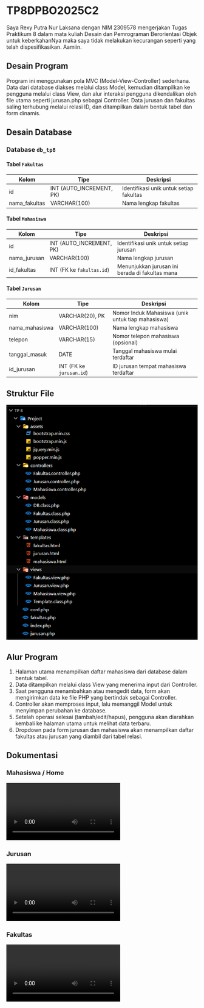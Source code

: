 # TP8DPBO2025C2

Saya Rexy Putra Nur Laksana dengan NIM 2309578 mengerjakan Tugas Praktikum 8 dalam mata kuliah Desain dan Pemrograman Berorientasi Objek untuk keberkahanNya maka saya tidak melakukan kecurangan seperti yang telah dispesifikasikan. Aamiin.

## Desain Program

Program ini menggunakan pola MVC (Model-View-Controller) sederhana. Data dari database diakses melalui class Model, kemudian ditampilkan ke pengguna melalui class View, dan alur interaksi pengguna dikendalikan oleh file utama seperti jurusan.php sebagai Controller. Data jurusan dan fakultas saling terhubung melalui relasi ID, dan ditampilkan dalam bentuk tabel dan form dinamis.

## Desain Database

### Database `db_tp8`

#### Tabel `Fakultas`

| Kolom         | Tipe                     | Deskripsi                               |
| ------------- | ------------------------ | --------------------------------------- |
| id            | INT (AUTO_INCREMENT, PK) | Identifikasi unik untuk setiap fakultas |
| nama_fakultas | VARCHAR(100)             | Nama lengkap fakultas                   |

#### Tabel `Mahasiswa`

| Kolom        | Tipe                      | Deskripsi                                       |
| ------------ | ------------------------- | ----------------------------------------------- |
| id           | INT (AUTO_INCREMENT, PK)  | Identifikasi unik untuk setiap jurusan          |
| nama_jurusan | VARCHAR(100)              | Nama lengkap jurusan                            |
| id_fakultas  | INT (FK ke `fakultas.id`) | Menunjukkan jurusan ini berada di fakultas mana |

#### Tabel `Jurusan`

| Kolom          | Tipe                     | Deskripsi                                         |
| -------------- | ------------------------ | ------------------------------------------------- |
| nim            | VARCHAR(20), PK          | Nomor Induk Mahasiswa (unik untuk tiap mahasiswa) |
| nama_mahasiswa | VARCHAR(100)             | Nama lengkap mahasiswa                            |
| telepon        | VARCHAR(15)              | Nomor telepon mahasiswa (opsional)                |
| tanggal_masuk  | DATE                     | Tanggal mahasiswa mulai terdaftar                 |
| id_jurusan     | INT (FK ke `jurusan.id`) | ID jurusan tempat mahasiswa terdaftar             |

## Struktur File

![Dokumentasi](Screenshot/Struktur_File.png)

## Alur Program

1. Halaman utama menampilkan daftar mahasiswa dari database dalam bentuk tabel.
2. Data ditampilkan melalui class View yang menerima input dari Controller.
3. Saat pengguna menambahkan atau mengedit data, form akan mengirimkan data ke file PHP yang bertindak sebagai Controller.
4. Controller akan memproses input, lalu memanggil Model untuk menyimpan perubahan ke database.
5. Setelah operasi selesai (tambah/edit/hapus), pengguna akan diarahkan kembali ke halaman utama untuk melihat data terbaru.
6. Dropdown pada form jurusan dan mahasiswa akan menampilkan daftar fakultas atau jurusan yang diambil dari tabel relasi.

## Dokumentasi

### Mahasiswa / Home

![Dokumentasi](Screenshot/mahasiswa.mp4)

### Jurusan

![Dokumentasi](Screenshot/jurusan.mp4)

### Fakultas

![Dokumentasi](Screenshot/fakultas.mp4)
